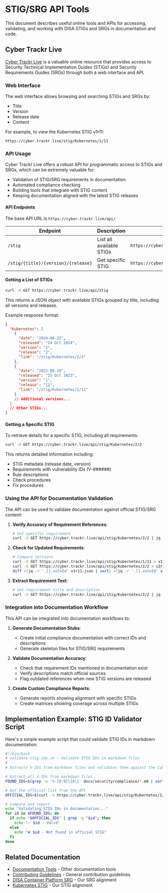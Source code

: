 # STIG/SRG API Tools

This document describes useful online tools and APIs for accessing, validating, and working with DISA STIGs and SRGs in documentation and code.

## Cyber Trackr Live

[Cyber Trackr Live](https://cyber.trackr.live/) is a valuable online resource that provides access to Security Technical Implementation Guides (STIGs) and Security Requirements Guides (SRGs) through both a web interface and API.

### Web Interface

The web interface allows browsing and searching STIGs and SRGs by:
- Title
- Version
- Release date
- Content

For example, to view the Kubernetes STIG v1r11:
```
https://cyber.trackr.live/stig/Kubernetes/1/11
```

### API Usage

Cyber Trackr Live offers a robust API for programmatic access to STIGs and SRGs, which can be extremely valuable for:
- Validation of STIG/SRG requirements in documentation
- Automated compliance checking
- Building tools that integrate with STIG content
- Keeping documentation aligned with the latest STIG releases

#### API Endpoints

The base API URL is `https://cyber.trackr.live/api/`

| Endpoint | Description | Example |
|----------|-------------|---------|
| `/stig` | List all available STIGs | `https://cyber.trackr.live/api/stig` |
| `/stig/{title}/{version}/{release}` | Get specific STIG | `https://cyber.trackr.live/api/stig/Kubernetes/2/2` |

#### Getting a List of STIGs

```bash
curl -X GET https://cyber.trackr.live/api/stig
```

This returns a JSON object with available STIGs grouped by title, including all versions and releases.

Example response format:
```json
{
  "Kubernetes": [
    {
      "date": "2024-08-22",
      "released": "24 Oct 2024",
      "version": "2",
      "release": "2",
      "link": "/stig/Kubernetes/2/2"
    },
    {
      "date": "2023-08-29",
      "released": "25 Oct 2023",
      "version": "1",
      "release": "11",
      "link": "/stig/Kubernetes/1/11"
    }
    // Additional versions...
  ]
  // Other STIGs...
}
```

#### Getting a Specific STIG

To retrieve details for a specific STIG, including all requirements:

```bash
curl -X GET https://cyber.trackr.live/api/stig/Kubernetes/2/2
```

This returns detailed information including:
- STIG metadata (release date, version)
- Requirements with vulnerability IDs (V-######)
- Rule descriptions
- Check procedures
- Fix procedures

### Using the API for Documentation Validation

The API can be used to validate documentation against official STIG/SRG content:

1. **Verify Accuracy of Requirement References**:
   ```bash
   # Get specific requirement
   curl -X GET https://cyber.trackr.live/api/stig/Kubernetes/2/2 | jq '.[] | select(.vulnId=="V-242407")'
   ```

2. **Check for Updated Requirements**:
   ```bash
   # Compare versions
   curl -X GET https://cyber.trackr.live/api/stig/Kubernetes/1/11 > v1r11.json
   curl -X GET https://cyber.trackr.live/api/stig/Kubernetes/2/2 > v2r2.json
   diff <(jq -r '.[].vulnId' v1r11.json | sort) <(jq -r '.[].vulnId' v2r2.json | sort)
   ```

3. **Extract Requirement Text**:
   ```bash
   # Get requirement title and description
   curl -X GET https://cyber.trackr.live/api/stig/Kubernetes/2/2 | jq '.[] | select(.vulnId=="V-242407") | {title: .title, description: .description}'
   ```

### Integration into Documentation Workflow

This API can be integrated into documentation workflows to:

1. **Generate Documentation Stubs**:
   - Create initial compliance documentation with correct IDs and descriptions
   - Generate skeleton files for STIG/SRG requirements

2. **Validate Documentation Accuracy**:
   - Check that requirement IDs mentioned in documentation exist
   - Verify descriptions match official sources
   - Flag outdated references when new STIG versions are released

3. **Create Custom Compliance Reports**:
   - Generate reports showing alignment with specific STIGs
   - Create matrices showing coverage across multiple STIGs

## Implementation Example: STIG ID Validator Script

Here's a simple example script that could validate STIG IDs in markdown documentation:

```bash
#!/bin/bash
# validate-stig-ids.sh - Validate STIG IDs in markdown files
# 
# Extracts V-IDs from markdown files and validates them against the Cyber Trackr API

# Extract all V-IDs from markdown files
FOUND_IDS=$(grep -o 'V-[0-9]\{6\}' docs/security/compliance/*.md | sort | uniq)

# Get the official list from the API
OFFICIAL_IDS=$(curl -s https://cyber.trackr.live/api/stig/Kubernetes/2/2 | jq -r '.[].vulnId' | sort)

# Compare and report
echo "Validating STIG IDs in documentation..."
for id in $FOUND_IDS; do
  if echo "$OFFICIAL_IDS" | grep -q "$id"; then
    echo "✅ $id - Valid"
  else
    echo "❌ $id - Not found in official STIG"
  fi
done
```

## Related Documentation

- [Documentation Tools](documentation-tools.md) - Other documentation tools
- [Contributing Guidelines](index.md) - General contribution guidelines
- [DISA Container Platform SRG](../security/compliance/disa-srg.md) - Our SRG alignment
- [Kubernetes STIG](../security/compliance/kubernetes-stig.md) - Our STIG alignment